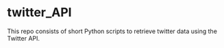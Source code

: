 # twitter_API
This repo consists of short Python scripts to retrieve twitter data using the Twitter API.
